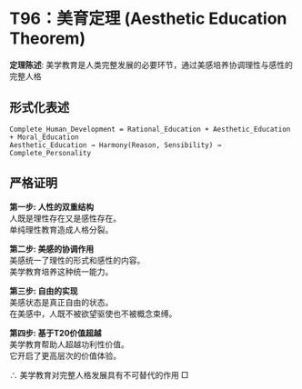 # T96：美育定理 (Aesthetic Education Theorem)  

**定理陈述**: 美学教育是人类完整发展的必要环节，通过美感培养协调理性与感性的完整人格  

## 形式化表述  
```  
Complete_Human_Development = Rational_Education + Aesthetic_Education + Moral_Education  
Aesthetic_Education → Harmony(Reason, Sensibility) → Complete_Personality  
```  

## 严格证明  

**第一步: 人性的双重结构**  
人既是理性存在又是感性存在。  
单纯理性教育造成人格分裂。  

**第二步: 美感的协调作用**  
美感统一了理性的形式和感性的内容。  
美学教育培养这种统一能力。  

**第三步: 自由的实现**  
美感状态是真正自由的状态。  
在美感中，人既不被欲望驱使也不被概念束缚。  

**第四步: 基于T20价值超越**  
美学教育帮助人超越功利性价值。  
它开启了更高层次的价值体验。  

∴ 美学教育对完整人格发展具有不可替代的作用 □  